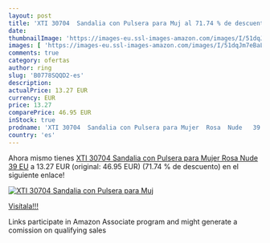 ```yaml
---
layout: post
title: 'XTI 30704  Sandalia con Pulsera para Muj al 71.74 % de descuento'
date: 
thumbnailImage: 'https://images-eu.ssl-images-amazon.com/images/I/51dqJm7eBaL._SL200_.jpg'
images: [ 'https://images-eu.ssl-images-amazon.com/images/I/51dqJm7eBaL._SL200_.jpg' ]
comments: true
category: ofertas
author: ring
slug: 'B0778SQQD2-es'
description:
actualPrice: 13.27 EUR
currency: EUR
price: 13.27
comparePrice: 46.95 EUR
inStock: true
prodname: 'XTI 30704  Sandalia con Pulsera para Mujer  Rosa  Nude   39 EU'
country: 'es'
---
```


Ahora mismo tienes [XTI 30704  Sandalia con Pulsera para Mujer  Rosa  Nude   39 EU](https://www.amazon.es/dp/B0778SQQD2/?tag=tolees-21) a 13.27 EUR (original: 46.95 EUR) (71.74 %  de descuento) en el siguiente enlace!

[![XTI 30704  Sandalia con Pulsera para Muj](https://images-eu.ssl-images-amazon.com/images/I/51dqJm7eBaL._SL200_.jpg)](https://www.amazon.es/dp/B0778SQQD2/?tag=tolees-21)

[Visítala!!!](https://www.amazon.es/dp/B0778SQQD2/?tag=tolees-21)

Links participate in Amazon Associate program and might generate a comission on qualifying sales
